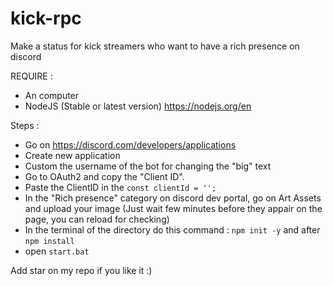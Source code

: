 # kick-rpc
Make a status for kick streamers who want to have a rich presence on discord

REQUIRE : 
- An computer
- NodeJS (Stable or latest version) https://nodejs.org/en

Steps :

- Go on https://discord.com/developers/applications
- Create new application
- Custom the username of the bot for changing the "big" text
- Go to OAuth2 and copy the "Client ID".
- Paste the ClientID in the `const clientId = '';`
- In the "Rich presence" category on discord dev portal, go on Art Assets and upload your image (Just wait few minutes before they appair on the page, you can reload for checking)
- In the terminal of the directory do this command : `npm init -y` and after `npm install`
- open `start.bat`


Add star on my repo if you like it :) 

